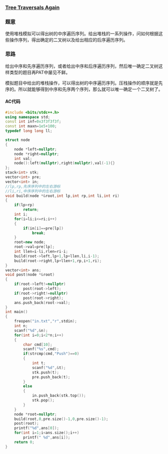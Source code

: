 ### [Tree Traversals Again](https://pintia.cn/problem-sets/994805342720868352/problems/994805380754817024)

### 题意

使用堆栈模拟可以得出树的中序遍历序列。给出堆栈的一系列操作，问如何根据这些操作序列，得出确定的二叉树以及给出相应的后序遍历序列。

### 思路

给出中序和先序遍历序列，或者给出中序和后序遍历序列，然后唯一确定二叉树这样类型的题目再PAT中屡见不鲜。

模拟题目中给出的堆栈操作，可以得出树的中序遍历序列。压栈操作的顺序就是先序的。所以就能够得到中序和先序两个序列，那么就可以唯一确定一个二叉树了。

#### AC代码

```cpp
#include <bits/stdc++.h>
using namespace std;
const int inf=0x3f3f3f3f;
const int maxn=1e5+100;
typedef long long ll;

struct node
{
    node *left=nullptr;
    node *right=nullptr;
    int val;
    node():left(nullptr),right(nullptr),val(-1){}
};
stack<int> stk;
vector<int> pre;
vector<int> in;
//lp,rp,先序序列中的左右游标
//li,ri,中序序列中的左右游标
void build(node *&root,int lp,int rp,int li,int ri)
{
    if(lp>rp)
        return;
    int i;
    for(i=li;i<=ri;i++)
    {
        if(in[i]==pre[lp])
            break;
    }
    root=new node;
    root->val=pre[lp];
    int llen=i-li,rlen=ri-i;
    build(root->left,lp+1,lp+llen,li,i-1);
    build(root->right,lp+llen+1,rp,i+1,ri);
}
vector<int> ans;
void post(node *&root)
{
    if(root->left!=nullptr)
        post(root->left);
    if(root->right!=nullptr)
        post(root->right);
    ans.push_back(root->val);
}
int main()
{
    freopen("in.txt","r",stdin);
    int n;
    scanf("%d",&n);
    for(int i=0;i<2*n;i++)
    {
        char cmd[10];
        scanf("%s",cmd);
        if(strcmp(cmd,"Push")==0)
        {
            int t;
            scanf("%d",&t);
            stk.push(t);
            pre.push_back(t);
        }
        else
        {
            in.push_back(stk.top());
            stk.pop();
        }
    }
    node *root=nullptr;
    build(root,0,pre.size()-1,0,pre.size()-1);
    post(root);
    printf("%d",ans[0]);
    for(int i=1;i<ans.size();i++)
        printf(" %d",ans[i]);
	return 0;
}
```

